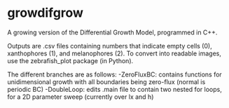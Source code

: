 # growdifgrow
A growing version of the Differential Growth Model, programmed in C++.

Outputs are .csv files containing numbers that indicate empty cells (0), xanthophores (1), and melanophores (2).
To convert into readable images, use the zebrafish_plot package (in Python).

The different branches are as follows:
-ZeroFluxBC: contains functions for unidimensional growth with all boundaries being zero-flux (normal is periodic BC)
-DoubleLoop: edits .main file to contain two nested for loops, for a 2D parameter sweep (currently over lx and h)
